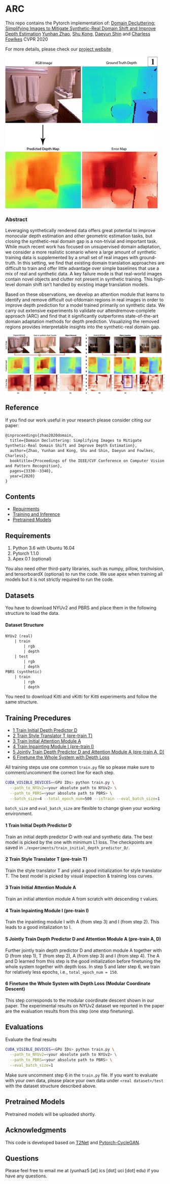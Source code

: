 # ARC
This repo contains the Pytorch implementation of:
[Domain Decluttering: Simplifying Images to Mitigate Synthetic-Real Domain Shift and Improve Depth Estimation](http://openaccess.thecvf.com/content_CVPR_2020/html/Zhao_Domain_Decluttering_Simplifying_Images_to_Mitigate_Synthetic-Real_Domain_Shift_and_CVPR_2020_paper.html)
[Yunhan Zhao](https://www.ics.uci.edu/~yunhaz5/), [Shu Kong](http://www.cs.cmu.edu/~shuk/), [Daeyun Shin](https://research.dshin.org/) and [Charless Fowlkes](https://www.ics.uci.edu/~fowlkes/)
CVPR 2020

For more details, please check our [project website](https://www.ics.uci.edu/~yunhaz5/cvpr2020/domain_decluttering.html)

<img src='figures/4343-teaser.gif' align="center">

### Abstract
Leveraging synthetically rendered data offers great potential to improve monocular depth estimation and other geometric estimation tasks, but closing the synthetic-real domain gap is a non-trivial and important task. While much recent work has focused on unsupervised domain adaptation, we consider a more realistic scenario where a large amount of synthetic training data is supplemented by a small set of real images with ground-truth. In this setting, we find that existing domain translation approaches are difficult to train and offer little advantage over simple baselines that use a mix of real and synthetic data. A key failure mode is that real-world images contain novel objects and clutter not present in synthetic training. This high-level domain shift isn’t handled by existing image translation models.

Based on these observations, we develop an attention module that learns to identify and remove difficult out-ofdomain regions in real images in order to improve depth prediction for a model trained primarily on synthetic data. We carry out extensive experiments to validate our attendremove-complete approach (ARC) and find that it significantly outperforms state-of-the-art domain adaptation methods for depth prediction. Visualizing the removed regions provides interpretable insights into the synthetic-real domain gap.

<img src='figures/demo.png' align="center">

## Reference
If you find our work useful in your research please consider citing our paper:
```
@inproceedings{zhao2020domain,
  title={Domain Decluttering: Simplifying Images to Mitigate Synthetic-Real Domain Shift and Improve Depth Estimation},
  author={Zhao, Yunhan and Kong, Shu and Shin, Daeyun and Fowlkes, Charless},
  booktitle={Proceedings of the IEEE/CVF Conference on Computer Vision and Pattern Recognition},
  pages={3330--3340},
  year={2020}
}
```

## Contents

- [Requirments](#requirements)
- [Training and Inference](#training-and-inference)
- [Pretrained Models](#pretrained-models)


## Requirements
1. Python 3.6 with Ubuntu 16.04
2. Pytorch 1.1.0
3. Apex 0.1 (optional)

You also need other third-party libraries, such as numpy, pillow, torchvision, and tensorboardX (optional) to run the code. We use apex when training all models but it is not strictly required to run the code. 

## Datasets
You have to download NYUv2 and PBRS and place them in the following structure to load the data.
####  Dataset Structure
```
NYUv2 (real)
    | train
        | rgb
        | depth
    | test
        | rgb
        | depth
PBRS (synthetic)
    | train
        | rgb
        | depth      
```
You need to download Kitti and vKitti for Kitti experiments and follow the same structure. 
## Training Precedures
- [1 Train Initial Depth Predictor D](#1-Train-Initial-Depth-Predictor-D)
- [2 Train Style Translator T (pre-train T)](#2-Train-Style-Translator-T)
- [3 Train Initial Attention Module A](#3-generate-predictions)
- [4 Train Inpainting Module I (pre-train I)](#4-convert-predictions-to-pseudo-lidar-and-planes)
- [5 Jointly Train Depth Predictor D and Attention Module A (pre-train A, D)](#5-sparsify-pseudo-lidar)
- [6 Finetune the Whole System with Depth Loss](#6-graph-based-depth-correction)

All training steps use one common `train.py` file so please make sure to comment/uncomment the correct line for each step. 
```bash
CUDA_VISIBLE_DEVICES=<GPU IDs> python train.py \
  --path_to_NYUv2=<your absolute path to NYUv2> \
  --path_to_PBRS=<your absolute path to PBRS> \
  --batch_size=4 --total_epoch_num=500 --isTrain --eval_batch_size=1
```
`batch_size` and `eval_batch_size` are flexible to change given your working environment.
#### 1 Train Initial Depth Predictor D
Train an initial depth predictor D with real and synthetic data. The best model is picked by the one with minimum L1 loss. The checkpoints are saved in `./experiments/train_initial_depth_predictor_D/`.
#### 2 Train Style Translator T (pre-train T)
Train the style translator T and yield a good initialization for style translator T. The best model is picked by visual inspection & training loss curves. 
#### 3 Train Initial Attention Module A 
Train an initial attention module A from scratch with descending $\tau$ values.
#### 4 Train Inpainting Module I (pre-train I)
Train the inpainting module I with A (from step 3) and I (from step 2). This leads to a good initalization to I.
#### 5 Jointly Train Depth Predictor D and Attention Module A (pre-train A, D)
Further jointly train depth predictor D and attention module A together with D (from step 1), T (from step 2), A (from step 3) and I (from step 4). The A and D learned from this step is the good initialization before finetuning the whole system together with depth loss. In step 5 and later step 6, we train for relatively less epochs, i.e.,  `total_epoch_num = 150`. 
#### 6 Finetune the Whole System with Depth Loss (Modular Coordinate Descent)
This step corresponds to the modular coordinate descent shown in our paper. The experimental results on NYUv2 dataset we reported in the paper are the evaluation results from this step (one step finetuning).

## Evaluations
Evaluate the final results
```bash
CUDA_VISIBLE_DEVICES=<GPU IDs> python train.py \
  --path_to_NYUv2=<your absolute path to NYUv2> \
  --path_to_PBRS=<your absolute path to PBRS> \
  --eval_batch_size=1
``` 
Make sure uncomment step 6 in the `train.py` file. If you want to evaluate with your own data, please place your own data under `<real dataset>/test` with the dataset structure described above.

## Pretrained Models
Pretrained models will be uploaded shortly.

## Acknowledgments
This code is developed based on [T2Net](https://github.com/lyndonzheng/Synthetic2Realistic) and [Pytorch-CycleGAN](https://github.com/junyanz/pytorch-CycleGAN-and-pix2pix).

## Questions
Please feel free to email me at (yunhaz5 [at] ics [dot] uci [dot] edu) if you have any questions.